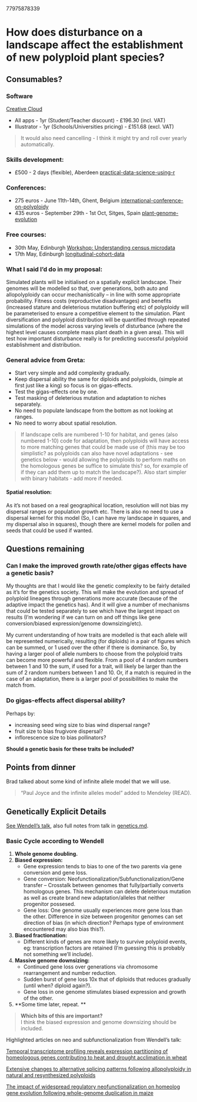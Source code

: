 <p>77975878339</p>
<h1 id="how-does-disturbance-on-a-landscape-affect-the-establishment-of-new-polyploid-plant-species">How does disturbance on a landscape affect the establishment of new polyploid plant species?</h1>
<h2 id="consumables">Consumables?</h2>
<h3 id="software">Software</h3>
<p><a href="https://www.adobe.com/uk/creativecloud/plans.html?single_app=illustrator&amp;promoid=KSPCS&amp;mv=other">Creative Cloud</a></p>
<ul>
<li>All apps - 1yr (Student/Teacher discount) - £196.30 (incl. VAT)</li>
<li>Illustrator - 1yr (Schools/Universities pricing) - £151.68 (excl. VAT)</li>
</ul>
<blockquote>
<p>It would also need cancelling - I think it might try and roll over yearly automatically.</p>
</blockquote>
<h3 id="skills-development">Skills development:</h3>
<ul>
<li>£500 - 2 days (flexible), Aberdeen <a href="https://www.rgu.ac.uk/study/courses/793-practical-data-science-using-r">practical-data-science-using-r</a></li>
</ul>
<h3 id="conferences">Conferences:</h3>
<ul>
<li>275 euros - June 11th-14th, Ghent, Belgium <a href="https://vibconferences.be/event/international-conference-on-polyploidy">international-conference-on-polyploidy</a></li>
<li>435 euros - September 29th - 1st Oct, Sitges, Spain <a href="https://www.elsevier.com/events/conferences/plant-genome-evolution/about">plant-genome-evolution</a></li>
</ul>
<h3 id="free-courses">Free courses:</h3>
<ul>
<li>30th May, Edinburgh <a href="https://ukdataservice.ac.uk/news-and-events/eventsitem/?id=5479">Workshop: Understanding census microdata</a></li>
<li>17th May, Edinburgh <a href="https://cls.ucl.ac.uk/events/longitudinal-data-across-the-life-course-an-introduction-to-using-cohort-data/">longitudinal-cohort-data</a></li>
</ul>
<h3 id="what-i-said-id-do-in-my-proposal">What I said I’d do in my proposal:</h3>
<p>Simulated plants will be initialised on a spatially explicit landscape. Their genomes will be modelled so that, over generations, both auto and allopolyploidy can occur mechanistically – in line with some appropriate probability. Fitness costs (reproductive disadvantages) and benefits (increased stature and deleterious mutation buffering etc) of polyploidy will be parameterised to ensure a competitive element to the simulation. Plant diversification and polyploid distribution will be quantified through repeated simulations of the model across varying levels of disturbance (where the highest level causes complete mass plant death in a given area). This will test how important disturbance really is for predicting successful polyploid establishment and distribution.</p>
<h3 id="general-advice-from-greta">General advice from Greta:</h3>
<ul>
<li>Start very simple and add complexity gradually.</li>
<li>Keep dispersal ability the same for diploids and polyploids, (simple at first just like a king) so focus is on gigas-effects.</li>
<li>Test the gigas-effects one by one.</li>
<li>Test masking of deleterious mutation and adaptation to niches separately.</li>
<li>No need to populate landscape from the bottom as not looking at ranges.</li>
<li>No need to worry about spatial resolution.</li>
</ul>
<blockquote>
<p>If landscape cells are numbered 1-10 for habitat, and genes (also numbered 1-10) code for adaptation, then polyploids will have access to more matching genes that could be made use of (this may be too simplistic? as polyploids can also have novel adaptations - see genetics below - would allowing the polyploids to perform maths on the homologous genes be suffice to simulate this? so, for example of if they can add them up to match the landscape?). Also start simpler with binary habitats - add more if needed.</p>
</blockquote>
<h4 id="spatial-resolution">Spatial resolution:</h4>
<p>As it’s not based on a real geographical location, resolution will not bias my dispersal ranges or population growth etc. There is also no need to use a dispersal kernel for this model (So, I can have my landscape in squares, and my dispersal also in squares), though there are kernel models for pollen and seeds that could be used if wanted.</p>
<h2 id="questions-remaining">Questions remaining</h2>
<h3 id="can-i-make-the-improved-growth-rateother-gigas-effects-have-a-genetic-basis">Can I make the improved growth rate/other gigas effects have a genetic basis?</h3>
<p>My thoughts are that I would like the genetic complexity to be fairly detailed as it’s for the genetics society. This will make the evolution and spread of polyploid lineages through generations more accurate (because of the adaptive impact the genetics has). And it will give a number of mechanisms that could be tested separately to see which have the largest impact on results (I’m wondering if we can turn on and off things like gene conversion/biased expression/genome downsizing/etc).</p>
<p>My current understanding of how traits are modelled is that each allele will be represented numerically, resulting (for diploids) in a pair of figures which can be summed, or 1 used over the other if there is dominance. So, by having a larger pool of allele numbers to choose from the polyploid traits can become more powerful and flexible. From a pool of 4 random numbers between 1 and 10 the sum, if used for a trait, will likely be larger than the sum of 2 random numbers between 1 and 10. Or, if a match is required in the case of an adaptation, there is a larger pool of possibilities to make the match from.</p>
<h3 id="do-gigas-effects-affect-dispersal-ability">Do gigas-effects affect dispersal ability?</h3>
<p>Perhaps by:</p>
<ul>
<li>increasing seed wing size to bias wind dispersal range?</li>
<li>fruit size to bias frugivore dispersal?</li>
<li>inflorescence size to bias pollinators?</li>
</ul>
<p><strong>Should a genetic basis for these traits be included?</strong></p>
<h2 id="points-from-dinner">Points from dinner</h2>
<p>Brad talked about some kind of infinite allele model that we will use.</p>
<blockquote>
<p>“Paul Joyce and the infinite alleles model” added to Mendeley (READ).</p>
</blockquote>
<h2 id="genetically-explicit-details">Genetically Explicit Details</h2>
<p><a href="https://www.youtube.com/watch?v=JVro1y24IBA">See Wendell’s talk</a>, also full notes from talk in <a href="https://github.com/rozeykex/ploidy/blob/rose/genetics.md">genetics.md</a>.</p>
<h3 id="basic-cycle-according-to-wendell">Basic Cycle according to Wendell</h3>
<ol>
<li><strong>Whole genome doubling.</strong></li>
<li><strong>Biased expression:</strong>
<ul>
<li>Gene expression tends to bias to one of the two parents via gene conversion and gene loss.</li>
<li>Gene conversion: Neofunctionalization/Subfunctionalization/Gene transfer – Crosstalk between genomes that fully/partially converts homologous genes. This mechanism can delete deleterious mutation as well as create brand new adaptation/alleles that neither progenitor possesed.</li>
<li>Gene loss: One genome usually experiences more gene loss than the other. Difference in size between progenitor genomes can set direction of bias (in which direction? Perhaps type of environment encountered may also bias this?).</li>
</ul>
</li>
<li><strong>Biased fractionation:</strong>
<ul>
<li>Different kinds of genes are more likely to survive polyploid events, eg: transcription factors are retained (I’m guessing this is probably not something we’ll include).</li>
</ul>
</li>
<li><strong>Massive genome downsizing:</strong>
<ul>
<li>Continued gene loss over generations via chromosome rearrangement and number reduction.</li>
<li>Sudden burst of gene loss 10x that of diploids that reduces gradually (until when? diploid again?).</li>
<li>Gene loss in one genome stimulates biased expression and growth of the other.</li>
</ul>
</li>
<li>**Some time later, repeat. **</li>
</ol>
<blockquote>
<p><strong>Which bits of this are important?</strong><br>
I think the biased expression and genome downsizing should be included.</p>
</blockquote>
<p>Highlighted articles on neo and subfunctionalization from Wendell’s talk:</p>
<p><a href="https://bmcplantbiol-biomedcentral-com.ezproxy.stir.ac.uk/articles/10.1186/s12870-015-0511-8">Temporal transcriptome profiling reveals expression partitioning of homeologous genes contributing to heat and drought acclimation in wheat</a></p>
<p><a href="https://www-pnas-org.ezproxy.stir.ac.uk/content/108/38/16122">Extensive changes to alternative splicing patterns following allopolyploidy in natural and resynthesized polyploids</a></p>
<p><a href="https://genome-cshlp-org.ezproxy.stir.ac.uk/content/24/8/1348">The impact of widespread regulatory neofunctionalization on homeolog gene evolution following whole-genome duplication in maize</a></p>

